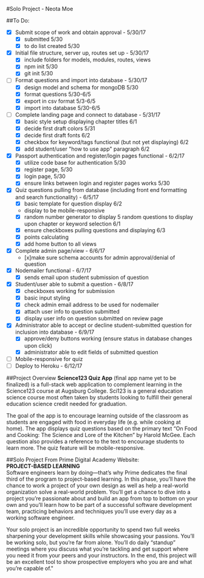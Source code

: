 #Solo Project - Neota Moe

##To Do:  


* [x] Submit scope of work and obtain approval - 5/30/17
	- [x] submitted 5/30
	- [x] to do list created 5/30
* [x] Initial file structure, server up, routes set up - 5/30/17
	- [x] include folders for models, modules, routes, views
	- [x] npm init 5/30
	- [x] git init 5/30
* [ ] Format questions and import into database - 5/30/17 
	- [x] design model and schema for mongoDB 5/30
	- [x] format questions 5/30-6/5
	- [x] export in csv format 5/3-6/5
	- [x] import into database 5/30-6/5
* [ ] Complete landing page and connect to database - 5/31/17 
	- [x] basic style setup displaying chapter titles 6/1
	- [x] decide first draft colors 5/31
	- [x] decide first draft fonts 6/2
	- [x] checkbox for keyword/tags functional (but not yet displaying)  6/2
	- [x] add student/user "how to use app" paragraph 6/2
* [x] Passport authentication and register/login pages functional - 6/2/17 
	- [x] utilize code base for authentication 5/30
	- [x] register page, 5/30 
	- [x] login page, 5/30 
	- [x] ensure links between login and register pages works 5/30
* [x] Quiz questions pulling from database (including front end formatting and search functionality) - 6/5/17 
	- [x] basic template for question display 6/2
	- display to be mobile-responsive 
	- [x] random number generator to display 5 random questions to display upon chapter or keyword selection 6/1
	- [x] ensure checkboxes pulling questions and displaying 6/3
	- [x] points calculating
	- [x] add home button to all views
* [x] Complete admin page/view - 6/6/17
	- [x]make sure schema accounts for admin approval/denial of question
* [x] Nodemailer functional - 6/7/17
	- [x] sends email upon student submission of question
* [x] Student/user able to submit a question - 6/8/17  
	- [x] checkboxes working for submission
	- [x] basic input styling
	- [x] check admin email address to be used for nodemailer
	- [x] attach user info to question submitted
	- [x] display user info on question submitted on review page
* [x] Administrator able to accept or decline student-submitted question for inclusion into database - 6/9/17    
	- [x] approve/deny buttons working (ensure status in database changes upon click)
	- [x] administrator able to edit fields of submitted question
* [ ] Mobile-responsive for quiz
* [ ] Deploy to Heroku - 6/12/17

##Project Overview
**Science123 Quiz App** (final app name yet to be finalized) is a full-stack web application to complement learning in the Science123 course at Augsburg College.  Sci123 is a general education science course most often taken by students looking to fulfill their general education science credit needed for graduation.  

The goal of the app is to encourage learning outside of the classroom as students are engaged with food in everyday life (e.g. while cooking at home).  The app displays quiz questions based on the primary text “On Food and Cooking: The Science and Lore of the Kitchen” by Harold McGee.  Each question also provides a reference to the text to encourage students to learn more.  The quiz feature will be mobile-responsive.

##Solo Project
From Prime Digital Academy Website:   
**PROJECT-BASED LEARNING**   
Software engineers learn by doing—that’s why Prime dedicates the final third of the program to project-based learning. In this phase, you’ll have the chance to work a project of your own design as well as help a real-world organization solve a real-world problem. You’ll get a chance to dive into a project you’re passionate about and build an app from top to bottom on your own and you’ll learn how to be part of a successful software development team, practicing behaviors and techniques you’ll use every day as a working software engineer.    

Your solo project is an incredible opportunity to spend two full weeks sharpening your development skills while showcasing your passions. You’ll be working solo, but you’re far from alone. You’ll do daily “standup” meetings where you discuss what you’re tackling and get support where you need it from your peers and your instructors. In the end, this project will be an excellent tool to show prospective employers who you are and what you’re capable of."



